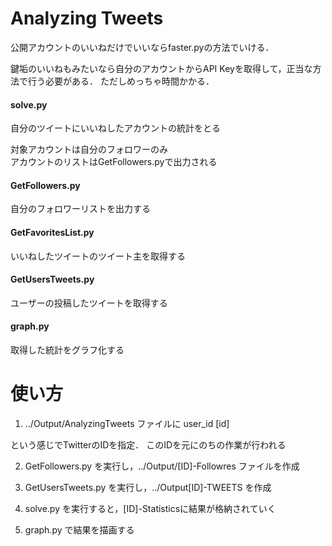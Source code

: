 # Analyzing Tweets
公開アカウントのいいねだけでいいならfaster.pyの方法でいける．

鍵垢のいいねもみたいなら自分のアカウントからAPI Keyを取得して，正当な方法で行う必要がある．
ただしめっちゃ時間かかる．

#### solve.py
自分のツイートにいいねしたアカウントの統計をとる

対象アカウントは自分のフォロワーのみ  
アカウントのリストはGetFollowers.pyで出力される

#### GetFollowers.py
自分のフォロワーリストを出力する


#### GetFavoritesList.py
いいねしたツイートのツイート主を取得する

#### GetUsersTweets.py
ユーザーの投稿したツイートを取得する

#### graph.py
取得した統計をグラフ化する


# 使い方
1. ../Output/AnalyzingTweets ファイルに
user_id [id]

という感じでTwitterのIDを指定．
このIDを元にのちの作業が行われる

2. GetFollowers.py を実行し，../Output/[ID]-Followres ファイルを作成

3. GetUsersTweets.py を実行し，../Output[ID]-TWEETS を作成

4. solve.py を実行すると，[ID]-Statisticsに結果が格納されていく

5. graph.py で結果を描画する
